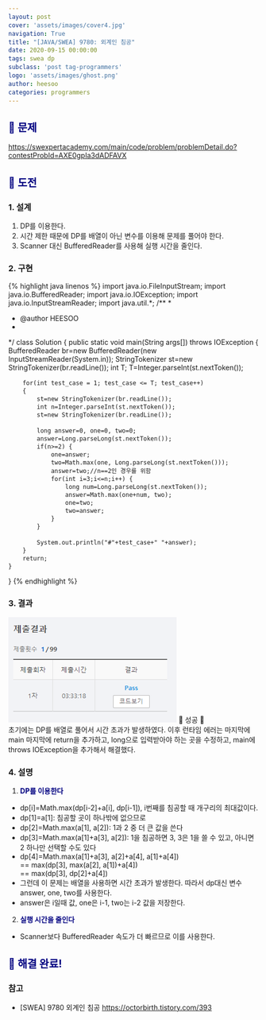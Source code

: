 ```yaml
---
layout: post
cover: 'assets/images/cover4.jpg'
navigation: True
title: "[JAVA/SWEA] 9780: 외계인 침공"
date: 2020-09-15 00:00:00
tags: swea dp
subclass: 'post tag-programmers'
logo: 'assets/images/ghost.png'
author: heesoo
categories: programmers
---
```

## <span style="color:navy">👀 문제</span>
<https://swexpertacademy.com/main/code/problem/problemDetail.do?contestProbId=AXE0gpIa3dADFAVX>

## <span style="color:navy">👊 도전</span>

### 1. 설계
1. DP를 이용한다.
2. 시간 제한 때문에 DP를 배열이 아닌 변수를 이용해 문제를 풀어야 한다.
3. Scanner 대신 BufferedReader를 사용해 실행 시간을 줄인다.

### 2. 구현 
{% highlight java linenos %}
import java.io.FileInputStream;
import java.io.BufferedReader;
import java.io.IOException;
import java.io.InputStreamReader;
import java.util.*;
/**
 *
 * @author HEESOO
 *
 */
class Solution
{
	public static void main(String args[]) throws IOException
	{
		BufferedReader br=new BufferedReader(new InputStreamReader(System.in));
		StringTokenizer st=new StringTokenizer(br.readLine());
		int T;
		T=Integer.parseInt(st.nextToken());

		for(int test_case = 1; test_case <= T; test_case++)
		{
			st=new StringTokenizer(br.readLine());
			int n=Integer.parseInt(st.nextToken());
			st=new StringTokenizer(br.readLine());
			
			long answer=0, one=0, two=0;
			answer=Long.parseLong(st.nextToken());
			if(n>=2) {
				one=answer;
				two=Math.max(one, Long.parseLong(st.nextToken()));
				answer=two;//n==2인 경우를 위함
				for(int i=3;i<=n;i++) {
					long num=Long.parseLong(st.nextToken());
					answer=Math.max(one+num, two);
					one=two;
					two=answer;
				}
			}
			
			System.out.println("#"+test_case+" "+answer);
		}
        return;
	}
}
{% endhighlight %}

### 3. 결과
![실행결과](./assets/images/200915_1.PNG)
🤟 성공 🤟  
초기에는 DP를 배열로 풀어서 시간 초과가 발생하였다. 이후 런타임 에러는 마지막에 main 마지막에 return을 추가하고, long으로 입력받아야 하는 곳을 수정하고, main에 throws IOException을 추가해서 해결했다.

### 4. 설명
1. **<span style="color:navy">DP를 이용한다</span>**
- dp[i]=Math.max(dp[i-2]+a[i], dp[i-1]), i번째를 침공할 때 개구리의 최대값이다.
- dp[1]=a[1]: 침공할 곳이 하나밖에 없으므로
- dp[2]=Math.max(a[1], a[2]): 1과 2 중 더 큰 값을 쓴다
- dp[3]=Math.max(a[1]+a[3], a[2]): 1을 침공하면 3, 3은 1을 쓸 수 있고, 아니면 2 하나만 선택할 수도 있다
- dp[4]=Math.max(a[1]+a[3], a[2]+a[4], a[1]+a[4]) <br/>
== max(dp[3], max(a[2], a[1])+a[4]) <br/>
== max(dp[3], dp[2]+a[4]) <br/>
- 그런데 이 문제는 배열을 사용하면 시간 초과가 발생한다. 따라서 dp대신 변수 answer, one, two를 사용한다.
- answer은 i일때 값, one은 i-1, two는 i-2 값을 저장한다.
  
2. **<span style="color:navy">실행 시간을 줄인다</span>**
- Scanner보다 BufferedReader 속도가 더 빠르므로 이를 사용한다.
  
## <span style="color:navy">👏 해결 완료!</span>

### 참고
- [SWEA] 9780 외계인 침공 <https://octorbirth.tistory.com/393>